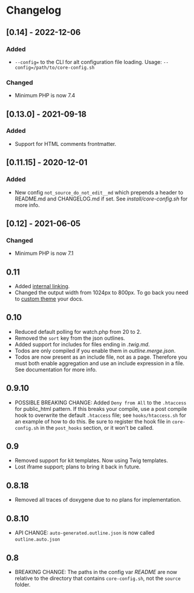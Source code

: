 # Changelog

## [0.14] - 2022-12-06

### Added

- `--config=` to the CLI for alt configuration file loading.  Usage: `--config=/path/to/core-config.sh`

### Changed

- Minimum PHP is now 7.4

## [0.13.0] - 2021-09-18

### Added

- Support for HTML comments frontmatter.

## [0.11.15] - 2020-12-01

### Added

- New config `not_source_do_not_edit__md` which prepends a header to README.md and CHANGELOG.md if set. See _install/core-config.sh_ for more info.

## [0.12] - 2021-06-05

### Changed

- Minimum PHP is now 7.1

## 0.11

* Added [internal linking](@linking).
* Changed the output width from 1024px to 800px. To go back you need to [custom theme](@theming) your docs.

## 0.10

* Reduced default polling for watch.php from 20 to 2.
* Removed the `sort` key from the json outlines.
* Added support for includes for files ending in _.twig.md_.
* Todos are only compiled if you enable them in _outline.merge.json_.
* Todos are now present as an include file, not as a page. Therefore you must both enable aggregation and use an include expression in a file. See documentation for more info.

## 0.9.10

* POSSIBLE BREAKING CHANGE: Added `Deny from All` to the `.htaccess` for public_html pattern. If this breaks your compile, use a post compile hook to overwrite the default `.htaccess` file; see `hooks/htaccess.sh` for an example of how to do this. Be sure to register the hook file in `core-config.sh` in the `post_hooks` section, or it won't be called.

## 0.9

* Removed support for kit templates. Now using Twig templates.
* Lost iframe support; plans to bring it back in future.

## 0.8.18

* Removed all traces of doxygene due to no plans for implementation.

## 0.8.10

* API CHANGE: `auto-generated.outline.json` is now called `outline.auto.json`

## 0.8

* BREAKING CHANGE: The paths in the config var _README_ are now relative to the directory that contains `core-config.sh`, not the `source` folder.

